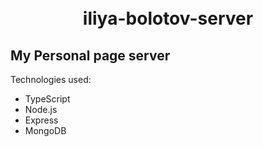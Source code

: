 <h1 align="center">
<br>
iliya-bolotov-server
<br>
</h1>

## My Personal page server

Technologies used:

- TypeScript
- Node.js
- Express
- MongoDB
